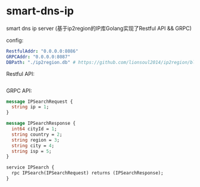 # smart-dns-ip
smart dns ip server (基于ip2region的IP库Golang实现了Restful API &amp;&amp; GRPC)

config: 
```yaml
RestfulAddr: "0.0.0.0:8086"
GRPCAddr: "0.0.0.0:8087"
DBPath: "./ip2region.db" # https://github.com/lionsoul2014/ip2region/blob/master/data/ip2region.db
```

Restful API:
``` 

```

GRPC API:
```proto
message IPSearchRequest {
  string ip = 1;
}

message IPSearchResponse {
  int64 cityId = 1;
  string country = 2;
  string region = 3;
  string city = 4;
  string isp = 5;
}

service IPSearch {
  rpc IPSearch(IPSearchRequest) returns (IPSearchResponse);
}
```